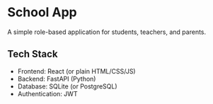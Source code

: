 # School App  
A simple role-based application for students, teachers, and parents.  

## Tech Stack  
- Frontend: React (or plain HTML/CSS/JS)  
- Backend: FastAPI (Python)  
- Database: SQLite (or PostgreSQL)  
- Authentication: JWT  


